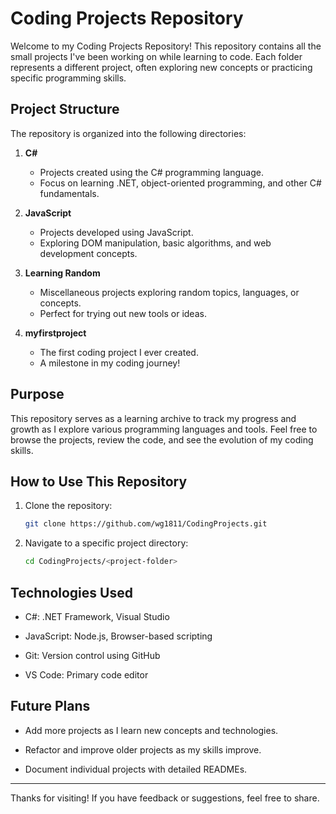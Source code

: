 # Coding Projects Repository

Welcome to my Coding Projects Repository! This repository contains all the small projects I've been working on while learning to code. Each folder represents a different project, often exploring new concepts or practicing specific programming skills.

## Project Structure

The repository is organized into the following directories:

1. **C#**
   - Projects created using the C# programming language.
   - Focus on learning .NET, object-oriented programming, and other C# fundamentals.

2. **JavaScript**
   - Projects developed using JavaScript.
   - Exploring DOM manipulation, basic algorithms, and web development concepts.

3. **Learning Random**
   - Miscellaneous projects exploring random topics, languages, or concepts.
   - Perfect for trying out new tools or ideas.

4. **myfirstproject**
   - The first coding project I ever created.
   - A milestone in my coding journey!

## Purpose

This repository serves as a learning archive to track my progress and growth as I explore various programming languages and tools. Feel free to browse the projects, review the code, and see the evolution of my coding skills.

## How to Use This Repository

1. Clone the repository:
   ```bash
   git clone https://github.com/wg1811/CodingProjects.git

2. Navigate to a specific project directory:
   ```bash
   cd CodingProjects/<project-folder>


## Technologies Used

- C#: .NET Framework, Visual Studio

- JavaScript: Node.js, Browser-based scripting

- Git: Version control using GitHub

- VS Code: Primary code editor

## Future Plans

- Add more projects as I learn new concepts and technologies.

- Refactor and improve older projects as my skills improve.

- Document individual projects with detailed READMEs.

---

Thanks for visiting! If you have feedback or suggestions, feel free to share.
